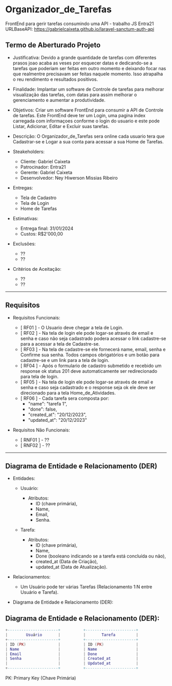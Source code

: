 # Organizador_de_Tarefas
FrontEnd para gerir tarefas consumindo uma API - trabalho JS Entra21
URLBaseAPI: https://gabrielcaixeta.github.io/laravel-sanctum-auth-api

## Termo de Aberturado Projeto
- Justificativa: Devido a grande quantidade de tarefas com diferentes prasos joao acaba as veses por esquecer datas e dedicando-se a tarefas que poderiam ser feitas em outro momento e deixando focar nas que realmentre precisavam ser feitas naquele momento. Isso atrapalha o reu rendimento e resultados positivos.

- Finalidade: Implantar um software de Controle de tarefas para melhorar visualização das tarefas, com datas para assim melhorar o gerenciamento e aumentar a produtividade.

- Objetivos: Criar um software FrontEnd para consumir a API de Controle de tarefas. Este FrontEnd deve ter um Login, uma pagina index carregada com informaçoes conforme o login do usuario e este pode Listar, Adicionar, Editar e Excluir suas tarefas.

- Descrição: O Organizador_de_Tarefas sera online cada usuario tera que Cadastrar-se e Logar a sua conta para acessar a sua Home de Tarefas.

- Steakeholders:
  - Cliente: Gabriel Caixeta
  - Patrocinador: Entra21
  - Gerente: Gabriel Caixeta
  - Desenvolvedor: Ney Hiwerson Missias Ribeiro

- Entregas:
  - Tela de Cadastro
  - Tela de Login
  - Home de Tarefas

- Estimativas:
  - Entrega final: 31/01/2024
  - Custos: R$2'000,00

- Exclusões:
  - ??
  - ??

- Critérios de Aceitação:
  - ??
  - ??

---
## Requisitos
- Requisitos Funcionais:
  - [ RF01 ] - O Usuario deve chegar a tela de Login.
  - [ RF02 ] - Na tela de login ele pode logar-se através de email e senha e caso não seja cadastrado podera acessar o link cadastre-se para a acessar a tela de Cadastre-se.
  - [ RF03 ] - Na tela de cadastre-se ele fornecerá name, email, senha e Confirme sua senha. Todos campos obrigatórios e um botão para cadastre-se e um link para a tela de login.
  - [ RF04 ] - Após o formulario de cadastro submetido e recebido um response ok status 201 deve automaticamente ser redirecionado para tela de login.
  - [ RF05 ] - Na tela de login ele pode logar-se através de email e senha e caso seja cadastrado e o response seja ok ele deve ser direcionado para a tela Home_de_Atividades.
  - [ RF06 ] - Cada tarefa sera composta por:
    - "name": "tarefa 1",
    - "done": false,
    - "created_at": "20/12/2023",
    - "updated_at": "20/12/2023"

- Requisitos Não Funcionais:
  - [ RNF01 ] - ??
  - [ RNF02 ] - ??

---
## Diagrama de Entidade e Relacionamento (DER)
- Entidades:
  - Usuário:
    - Atributos:
      - ID (chave primária),
      - Name,
      - Email,
      - Senha.

  - Tarefa:
    - Atributos:
      - ID (chave primária),
      - Name,
      - Done (booleano indicando se a tarefa está concluída ou não),
      - created_at (Data de Criação),
      - updated_at (Data de Atualização).

- Relacionamentos:
  - Um Usuário pode ter várias Tarefas (Relacionamento 1:N entre Usuário e Tarefa).

- Diagrama de Entidade e Relacionamento (DER):
## Diagrama de Entidade e Relacionamento (DER):

```lua
+----------------------+          +----------------------+
|        Usuário       |          |       Tarefa         |
+----------------------+          +----------------------+
| ID (PK)              |          | ID (PK)              |
| Name                 |          | Name                 |
| Email                |          | Done                 |
| Senha                |          | Created_at           |
|                      |          | Updated_at           |
+----------------------+          +----------------------+
```
PK: Primary Key (Chave Primária)
